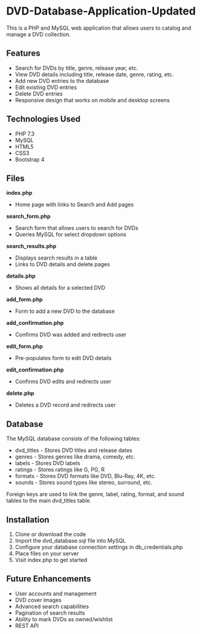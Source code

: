 # DVD-Database-Application-Updated
This is a PHP and MySQL web application that allows users to catalog and manage a DVD collection.

## Features
- Search for DVDs by title, genre, release year, etc.
- View DVD details including title, release date, genre, rating, etc.
- Add new DVD entries to the database
- Edit existing DVD entries
- Delete DVD entries
- Responsive design that works on mobile and desktop screens

## Technologies Used
- PHP 7.3
- MySQL
- HTML5
- CSS3
- Bootstrap 4

## Files
**index.php**

- Home page with links to Search and Add pages

**search_form.php**

- Search form that allows users to search for DVDs
- Queries MySQL for select dropdown options

**search_results.php**

- Displays search results in a table
- Links to DVD details and delete pages

**details.php**

- Shows all details for a selected DVD

**add_form.php**

- Form to add a new DVD to the database

**add_confirmation.php**

- Confirms DVD was added and redirects user

**edit_form.php**

- Pre-populates form to edit DVD details

**edit_confirmation.php**

- Confirms DVD edits and redirects user

**delete.php**

- Deletes a DVD record and redirects user

## Database
The MySQL database consists of the following tables:

- dvd_titles - Stores DVD titles and release dates
- genres - Stores genres like drama, comedy, etc.
- labels - Stores DVD labels
- ratings - Stores ratings like G, PG, R
- formats - Stores DVD formats like DVD, Blu-Ray, 4K, etc.
- sounds - Stores sound types like stereo, surround, etc.

Foreign keys are used to link the genre, label, rating, format, and sound tables to the main dvd_titles table.

## Installation

1. Clone or download the code
2. Import the dvd_database.sql file into MySQL
3. Configure your database connection settings in db_credentials.php
4. Place files on your server
5. Visit index.php to get started

## Future Enhancements

- User accounts and management
- DVD cover images
- Advanced search capabilities
- Pagination of search results
- Ability to mark DVDs as owned/wishlist
- REST API

  
